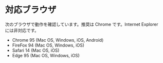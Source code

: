 # 対応ブラウザ

次のブラウザで動作を確認しています。推奨は Chrome です。Internet Explorer には非対応です。

- Chrome 95 (Mac OS, Windows, iOS, Android)
- FireFox 94 (Mac OS, Windows, iOS)
- Safari 14 (Mac OS, iOS)
- Edge 95 (Mac OS, Windows, iOS)
